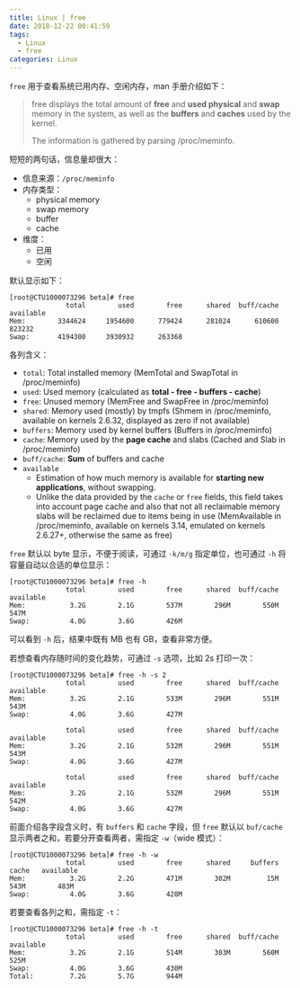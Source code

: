 ```yaml
---
title: Linux | free
date: 2018-12-22 00:41:59
tags:
  - Linux
  - free
categories: Linux
---
```


`free` 用于查看系统已用内存、空闲内存，man 手册介绍如下：

>free  displays  the  total  amount of **free** and **used physical** and **swap** memory in the system, as well as the **buffers** and **caches** used by the kernel.
>
>The information is gathered by parsing /proc/meminfo.

短短的两句话，信息量却很大：

<!-- more -->

* 信息来源：`/proc/meminfo` 
* 内存类型：
  + physical memory
  + swap memory
  + buffer
  + cache
* 维度：
  + 已用
  + 空闲

默认显示如下：

```
[root@CTU1000073296 beta]# free
              total        used        free      shared  buff/cache   available
Mem:        3344624     1954600      779424      281024      610600      823232
Swap:       4194300     3930932      263368
```

各列含义：

* `total`: Total installed memory (MemTotal and SwapTotal in /proc/meminfo)
* `used`: Used memory (calculated as **total - free - buffers - cache**)
* `free`:  Unused memory (MemFree and SwapFree in /proc/meminfo)
* `shared`: Memory used (mostly) by tmpfs (Shmem in /proc/meminfo, available on kernels 2.6.32, displayed as zero if not available)
* `buffers`: Memory used by kernel buffers (Buffers in /proc/meminfo)
* `cache`: Memory used by the **page cache** and slabs (Cached and Slab in /proc/meminfo)
* `buff/cache`: **Sum** of buffers and cache
* `available`
  + Estimation of how much memory is available for **starting new applications**, without swapping. 
  + Unlike the data provided by the `cache` or `free` fields, this field takes into account page cache and also that not all reclaimable memory slabs will be reclaimed due to items being in use (MemAvailable in /proc/meminfo, available on kernels 3.14, emulated on kernels 2.6.27+, otherwise the same as free)

`free` 默认以 byte 显示，不便于阅读，可通过 `-k/m/g` 指定单位，也可通过 `-h` 将容量自动以合适的单位显示：

```
[root@CTU1000073296 beta]# free -h
              total        used        free      shared  buff/cache   available
Mem:           3.2G        2.1G        537M        296M        550M        547M
Swap:          4.0G        3.6G        426M
```

可以看到 `-h` 后，结果中既有 MB 也有 GB，查看非常方便。

若想查看内存随时间的变化趋势，可通过 `-s` 选项，比如 2s 打印一次： 

```
[root@CTU1000073296 beta]# free -h -s 2
              total        used        free      shared  buff/cache   available
Mem:           3.2G        2.1G        533M        296M        551M        543M
Swap:          4.0G        3.6G        427M

              total        used        free      shared  buff/cache   available
Mem:           3.2G        2.1G        532M        296M        551M        543M
Swap:          4.0G        3.6G        427M

              total        used        free      shared  buff/cache   available
Mem:           3.2G        2.1G        532M        296M        551M        542M
Swap:          4.0G        3.6G        427M
```

前面介绍各字段含义时，有 `buffers` 和 `cache` 字段，但 `free` 默认以 `buf/cache` 显示两者之和，若要分开查看两者，需指定 `-w`（wide 模式）：

```
[root@CTU1000073296 beta]# free -h -w
              total        used        free      shared     buffers       cache   available
Mem:           3.2G        2.2G        471M        302M         15M        543M        483M
Swap:          4.0G        3.6G        428M
```

若要查看各列之和，需指定 `-t`：

```
[root@CTU1000073296 beta]# free -h -t
              total        used        free      shared  buff/cache   available
Mem:           3.2G        2.1G        514M        303M        560M        525M
Swap:          4.0G        3.6G        430M
Total:         7.2G        5.7G        944M
```

